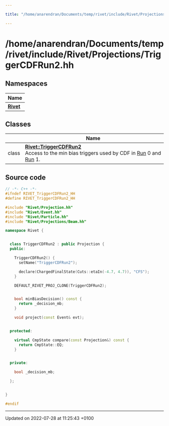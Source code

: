 ```yaml
---

title: "/home/anarendran/Documents/temp/rivet/include/Rivet/Projections/TriggerCDFRun2.hh"

---
```


# /home/anarendran/Documents/temp/rivet/include/Rivet/Projections/TriggerCDFRun2.hh



## Namespaces

| Name           |
| -------------- |
| **[Rivet](http://example.org/namespaces/namespacerivet/)**  |

## Classes

|                | Name           |
| -------------- | -------------- |
| class | **[Rivet::TriggerCDFRun2](http://example.org/classes/classrivet_1_1triggercdfrun2/)** <br>Access to the min bias triggers used by CDF in <a href="http://example.org/classes/classrivet_1_1run/">Run</a> 0 and <a href="http://example.org/classes/classrivet_1_1run/">Run</a> 1.  |




## Source code

```cpp
// -*- C++ -*-
#ifndef RIVET_TriggerCDFRun2_HH
#define RIVET_TriggerCDFRun2_HH

#include "Rivet/Projection.hh"
#include "Rivet/Event.hh"
#include "Rivet/Particle.hh"
#include "Rivet/Projections/Beam.hh"

namespace Rivet {


  class TriggerCDFRun2 : public Projection {
  public:

    TriggerCDFRun2() {
      setName("TriggerCDFRun2");

      declare(ChargedFinalState(Cuts::etaIn(-4.7, 4.7)), "CFS");
    }

    DEFAULT_RIVET_PROJ_CLONE(TriggerCDFRun2);


    bool minBiasDecision() const {
      return _decision_mb;
    }

    void project(const Event& evt);


  protected:

    virtual CmpState compare(const Projection&) const {
      return CmpState::EQ;
    }


  private:

    bool _decision_mb;

  };


}

#endif
```


-------------------------------

Updated on 2022-07-28 at 11:25:43 +0100

